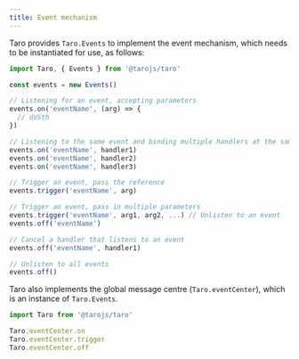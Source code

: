 ```yaml
---
title: Event mechanism
---
```


Taro provides `Taro.Events` to implement the event mechanism, which needs to be instantiated for use, as follows:

```jsx
import Taro, { Events } from '@tarojs/taro'

const events = new Events()

// Listening for an event, accepting parameters
events.on('eventName', (arg) => {
  // doSth
})

// Listening to the same event and binding multiple handlers at the same time
events.on('eventName', handler1)
events.on('eventName', handler2)
events.on('eventName', handler3)

// Trigger an event, pass the reference
events.trigger('eventName', arg)

// Trigger an event, pass in multiple parameters
events.trigger('eventName', arg1, arg2, ...) // Unlisten to an event
events.off('eventName')

// Cancel a handler that listens to an event
events.off('eventName', handler1)

// Unlisten to all events
events.off()
```

Taro also implements the global message centre (`Taro.eventCenter`), which is an instance of `Taro.Events`.

```jsx
import Taro from '@tarojs/taro'

Taro.eventCenter.on
Taro.eventCenter.trigger
Taro.eventCenter.off
```
